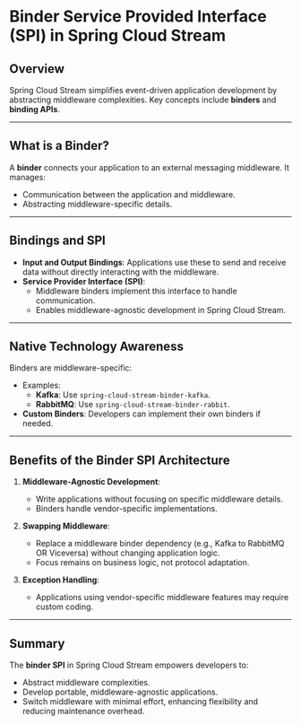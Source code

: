 # Binder Service Provided Interface (SPI) in Spring Cloud Stream

## Overview
Spring Cloud Stream simplifies event-driven application development by abstracting middleware complexities. Key concepts include **binders** and **binding APIs**.

---

## What is a Binder?
A **binder** connects your application to an external messaging middleware. It manages:
- Communication between the application and middleware.
- Abstracting middleware-specific details.

---

## Bindings and SPI
- **Input and Output Bindings**: Applications use these to send and receive data without directly interacting with the middleware.
- **Service Provider Interface (SPI)**: 
  - Middleware binders implement this interface to handle communication.
  - Enables middleware-agnostic development in Spring Cloud Stream.

---

## Native Technology Awareness
Binders are middleware-specific:
- Examples:
  - **Kafka**: Use `spring-cloud-stream-binder-kafka`.
  - **RabbitMQ**: Use `spring-cloud-stream-binder-rabbit`.
- **Custom Binders**: Developers can implement their own binders if needed.

---

## Benefits of the Binder SPI Architecture
1. **Middleware-Agnostic Development**:
   - Write applications without focusing on specific middleware details.
   - Binders handle vendor-specific implementations.

2. **Swapping Middleware**:
   - Replace a middleware binder dependency (e.g., Kafka to RabbitMQ OR Viceversa) without changing application logic.
   - Focus remains on business logic, not protocol adaptation.

3. **Exception Handling**:
   - Applications using vendor-specific middleware features may require custom coding.

---

## Summary
The **binder SPI** in Spring Cloud Stream empowers developers to:
- Abstract middleware complexities.
- Develop portable, middleware-agnostic applications.
- Switch middleware with minimal effort, enhancing flexibility and reducing maintenance overhead.

